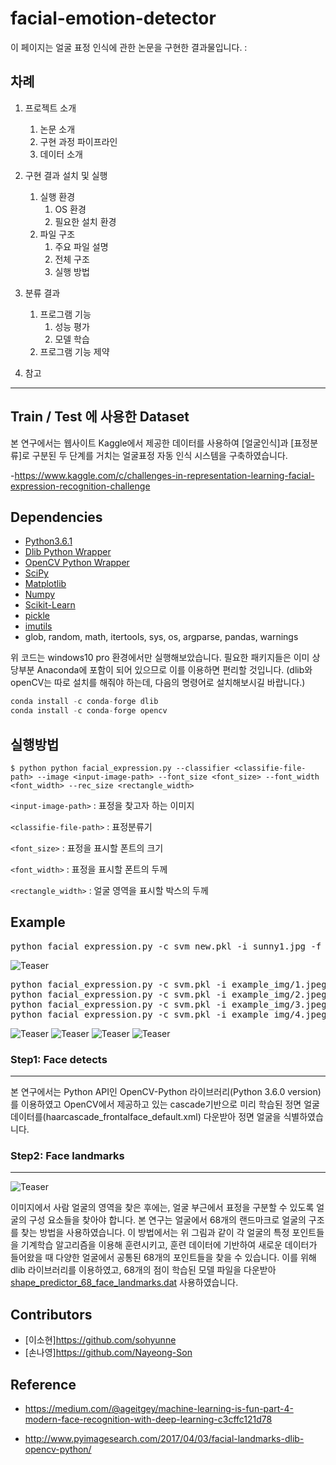 facial-emotion-detector
===========

이 페이지는 얼굴 표정 인식에 관한 논문을 구현한 결과물입니다. :

차례
----

1. 프로젝트 소개
    1. 논문 소개
    2. 구현 과정 파이프라인
    3. 데이터 소개

2. 구현 결과 설치 및 실행
    1. 실행 환경
        1. OS 환경
        2. 필요한 설치 환경
    2. 파일 구조
        1. 주요 파일 설명
        2. 전체 구조
        3. 실행 방법
    
3. 분류 결과
    1. 프로그램 기능
        1. 성능 평가
        2. 모델 학습
    2. 프로그램 기능 제약
    
4. 참고
---

Train / Test 에 사용한 Dataset
--------
본 연구에서는 웹사이트 Kaggle에서 제공한 데이터를 사용하여 [얼굴인식]과 [표정분류]로 구분된 두 단계를 거치는 얼굴표정 자동 인식 시스템을 구축하였습니다.

-https://www.kaggle.com/c/challenges-in-representation-learning-facial-expression-recognition-challenge


Dependencies
--------
* [Python3.6.1](https://www.python.org/downloads/release/python-361/)
* [Dlib Python Wrapper](http://dlib.net/)
* [OpenCV Python Wrapper](http://opencv.org/)
* [SciPy](http://www.scipy.org/install.html)
* [Matplotlib](http://matplotlib.org/)
* [Numpy](http://www.numpy.org/)
* [Scikit-Learn](http://scikit-learn.org/)
* [pickle](https://docs.python.org/2/library/pickle.html)
* [imutils](https://pypi.python.org/pypi/imutils)
* glob, random, math, itertools, sys, os, argparse, pandas, warnings

위 코드는 windows10 pro 환경에서만 실행해보았습니다. 
필요한 패키지들은 이미 상당부분 Anaconda에 포함이 되어 있으므로 이를 이용하면 편리할 것입니다. (dlib와 openCV는 따로 설치를 해줘야 하는데, 다음의 명령어로 설치해보시길 바랍니다.)
```python
conda install -c conda-forge dlib
conda install -c conda-forge opencv
```

실행방법
--------
```
$ python python facial_expression.py --classifier <classifie-file-path> --image <input-image-path> --font_size <font_size> --font_width <font_width> --rec_size <rectangle_width>
```

`<input-image-path>` : 표정을 찾고자 하는 이미지 

`<classifie-file-path>` : 표정분류기


`<font_size>` : 표정을 표시할 폰트의 크기

`<font_width>` : 표정을 표시할 폰트의 두께

`<rectangle_width>` : 얼굴 영역을 표시할 박스의 두께


Example
---------
<pre>
python facial_expression.py -c svm_new.pkl -i sunny1.jpg -f 4 -w 4 -r 4
</pre>

![Teaser](http://cfile2.uf.tistory.com/image/9906063359BF441C22AB7C)

<pre>
python facial_expression.py -c svm.pkl -i example_img/1.jpeg -f 0.3 -w 1 -r 1
python facial_expression.py -c svm.pkl -i example_img/2.jpeg -f 0.3 -w 1 -r 1
python facial_expression.py -c svm.pkl -i example_img/3.jpeg -f 0.3 -w 1 -r 1
python facial_expression.py -c svm.pkl -i example_img/4.jpeg -f 0.3 -w 1 -r 1
</pre>

![Teaser](http://cfile26.uf.tistory.com/image/99EEA03359BF5BDC0A4F96)
![Teaser](http://cfile7.uf.tistory.com/image/9938423359BF5BDC01E8F3)
![Teaser](http://cfile9.uf.tistory.com/image/9946A73359BF5BDC31FFA1)
![Teaser](http://cfile9.uf.tistory.com/image/9927AB3359BF5BDC3731D0)

### Step1: Face detects
--------
 본 연구에서는 Python API인 OpenCV-Python 라이브러리(Python 3.6.0 version)를 이용하였고 OpenCV에서 제공하고 있는 cascade기반으로 미리 학습된 정면 얼굴 데이터를(haarcascade_frontalface_default.xml) 다운받아 정면 얼굴을 식별하였습니다. 

### Step2: Face landmarks
---------

![Teaser](http://cfile24.uf.tistory.com/image/99659A3359BFA98134A804)

이미지에서 사람 얼굴의 영역을 찾은 후에는, 얼굴 부근에서 표정을 구분할 수 있도록 얼굴의 구성 요소들을 찾아야 합니다. 본 연구는 얼굴에서 68개의 랜드마크로 얼굴의 구조를 찾는 방법을 사용하였습니다. 이 방법에서는 위 그림과 같이 각 얼굴의 특정 포인트들을 기계학습 알고리즘을 이용해 훈련시키고, 훈련 데이터에 기반하여 새로운 데이터가 들어왔을 때 다양한 얼굴에서 공통된 68개의 포인트들을 찾을 수 있습니다. 이를 위해 dlib 라이브러리를 이용하였고, 68개의 점이 학습된 모델 파일을 다운받아 [shape_predictor_68_face_landmarks.dat](https://github.com/AKSHAYUBHAT/TensorFace/blob/master/openface/models/dlib/shape_predictor_68_face_landmarks.dat) 사용하였습니다.



Contributors
--------
* [이소현]https://github.com/sohyunne
* [손나영]https://github.com/Nayeong-Son

Reference
----------
* https://medium.com/@ageitgey/machine-learning-is-fun-part-4-modern-face-recognition-with-deep-learning-c3cffc121d78

* http://www.pyimagesearch.com/2017/04/03/facial-landmarks-dlib-opencv-python/
